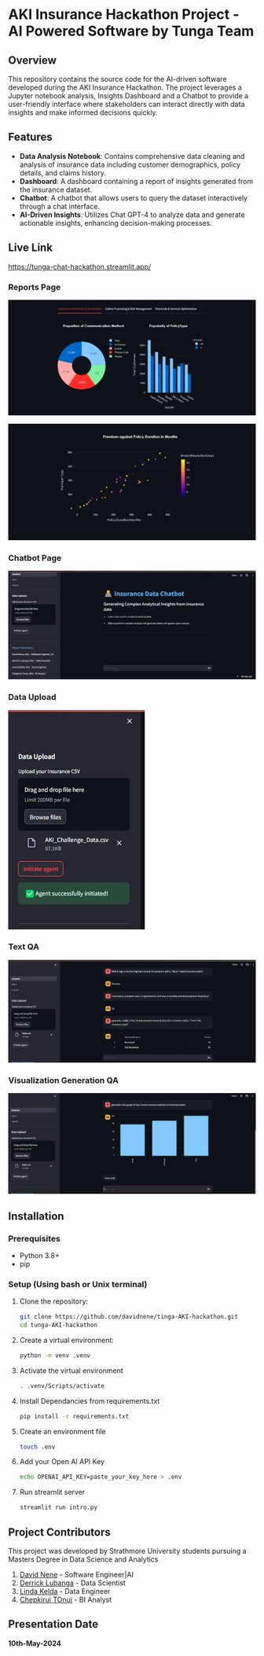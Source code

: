 
# AKI Insurance Hackathon Project - AI Powered Software by Tunga Team

## Overview
This repository contains the source code for the AI-driven software developed during the AKI Insurance Hackathon. The project leverages a Jupyter notebook analysis, Insights Dashboard and a Chatbot to provide a user-friendly interface where stakeholders can interact directly with data insights and make informed decisions 
quickly.

## Features
- **Data Analysis Notebook**: Contains comprehensive data cleaning and analysis of insurance data including customer demographics, policy details, and claims history.
- **Dashboard**: A dashboard containing a report of insights generated from the insurance dataset.
- **Chatbot**: A chatbot that allows users to query the dataset interactively through a chat interface.
- **AI-Driven Insights**: Utilizes Chat GPT-4 to analyze data and generate actionable insights, enhancing decision-making processes.

## Live Link
https://tunga-chat-hackathon.streamlit.app/

### Reports Page 
![Reports](screenshots/report_1.png)


![Reports](screenshots/report_2.png)

### Chatbot Page
![Home](screenshots/chatbot.png)


### Data Upload

![data Upload](screenshots/DataUpload.png)

### Text QA

![Text QA](screenshots/chat-text.png)

### Visualization Generation QA

![Chat Visualization Generation QA](screenshots/chat-viz-gen.png)

## Installation

### Prerequisites
- Python 3.8+
- pip

### Setup (Using bash or Unix terminal)
1. Clone the repository:
   ```bash
   git clone https://github.com/davidnene/tinga-AKI-hackathon.git
   cd tunga-AKI-hackathon
2. Create a virtual environment:
   ```bash
   python -m venv .venv

3. Activate the virtual environment
   ```bash
   . .venv/Scripts/activate
4. Install Dependancies from requirements.txt
   ```bash
   pip install -r requirements.txt
5. Create an environment file
   ```bash
   touch .env
6. Add your Open AI API Key
   ```bash
   echo OPENAI_API_KEY=paste_your_key_here > .env
7. Run streamlit server
   ```bash
   streamlit run intro.py

## Project Contributors
This project was developed by Strathmore University students pursuing a Masters Degree in Data Science and Analytics
1. [David Nene](https://www.linkedin.com/in/davidnene) - Software Engineer|AI
2. [Derrick Lubanga]() - Data Scientist
3. [Linda Kelda]() - Data Engineer
4. [Chepkirui TOnui]() - BI Analyst

## Presentation Date
**10th-May-2024**